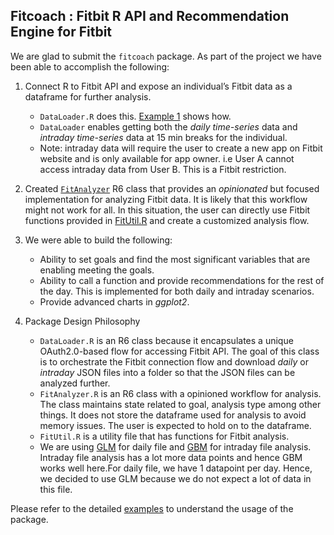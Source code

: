## Fitcoach : Fitbit R API and Recommendation Engine for Fitbit

We are glad to submit the `fitcoach` package. As part of the project we have been able to accomplish the following:

1. Connect R to Fitbit API and expose an individual’s Fitbit data as a dataframe for further analysis.  
   + `DataLoader.R` does this. [Example 1](fitcoach/vignettes/examples/fitcoach-usage.pdf) shows how.
   + `DataLoader` enables getting both the *daily time-series* data and *intraday time-series* data at 15 min breaks for the individual.
   + Note: intraday data will require the user to create a new app on Fitbit website and is only available for app owner. i.e User A cannot access intraday data from User B. This is a Fitbit restriction.

2. Created [`FitAnalyzer`](fitcoach/R/FitAnalyzer.R) R6 class that provides an _opinionated_ but focused implementation for analyzing Fitbit data. It is likely that this workflow might not work for all. In this situation, the user can directly use Fitbit functions provided in [FitUtil.R](fitcoach/R/FitUtil.R) and create a customized analysis flow.

3. We were able to build the following:  
   + Ability to set goals and find the most significant variables that are enabling meeting the goals.
   + Ability to call a function and provide recommendations for the rest of the day. This is implemented for both daily and intraday scenarios.
   + Provide advanced charts in *ggplot2*.

4. Package Design Philosophy  
   + `DataLoader.R` is an R6 class because it encapsulates a unique OAuth2.0-based flow for accessing Fitbit API. The goal of this class is to orchestrate the Fitbit connection flow and download _daily_ or _intraday_ JSON files into a folder so that the JSON files can be analyzed further.
   + `FitAnalyzer.R` is an R6 class with a opinioned workflow for analysis. The class maintains state related to goal, analysis type among other things. It does not store the dataframe used for analysis to avoid memory issues. The user is expected to hold on to the dataframe.
   + `FitUtil.R` is a utility file that has functions for Fitbit analysis.
   + We are using [GLM](https://stat.ethz.ch/R-manual/R-devel/library/stats/html/glm.html) for daily file and [GBM](https://cran.r-project.org/web/packages/gbm/gbm.pdf) for intraday file analysis. Intraday file analysis has a lot more data points and hence GBM works well here.For daily file, we have 1 datapoint per day. Hence, we decided to use GLM because we do not expect a lot of data in this file.

Please refer to the detailed [examples](fitcoach/vignettes/examples/fitcoach-usage.pdf) to understand the usage of the package.
